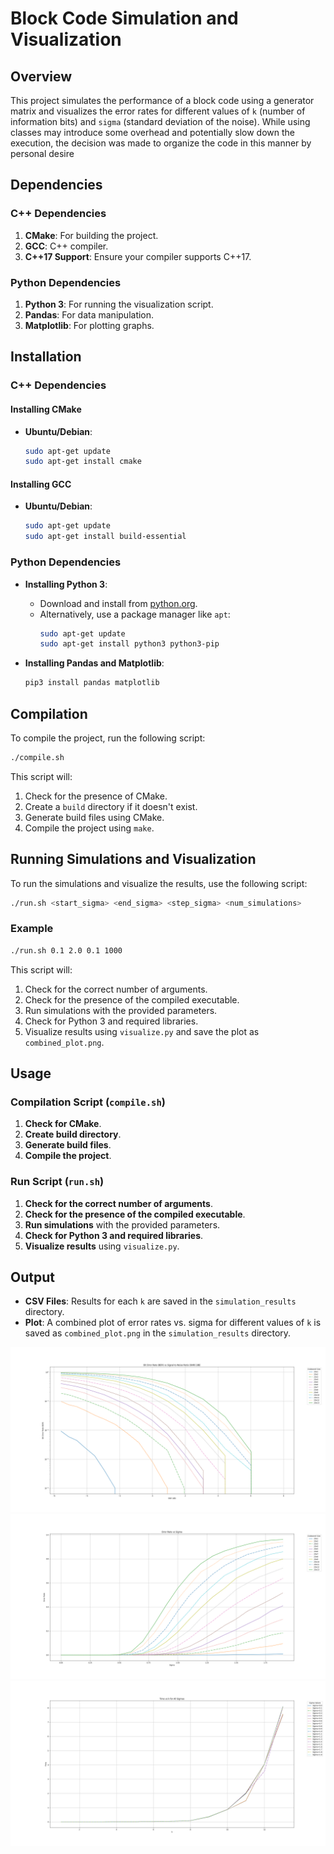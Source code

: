 # Block Code Simulation and Visualization

## Overview

This project simulates the performance of a block code using a generator matrix and visualizes the error rates for different values of `k` (number of information bits) and `sigma` (standard deviation of the noise). While using classes may introduce some overhead and potentially slow down the execution, the decision was made to organize the code in this manner by personal desire

## Dependencies

### C++ Dependencies

1. **CMake**: For building the project.
2. **GCC**: C++ compiler.
3. **C++17 Support**: Ensure your compiler supports C++17.

### Python Dependencies

1. **Python 3**: For running the visualization script.
2. **Pandas**: For data manipulation.
3. **Matplotlib**: For plotting graphs.

## Installation

### C++ Dependencies

#### Installing CMake

- **Ubuntu/Debian**:
    ```bash
    sudo apt-get update
    sudo apt-get install cmake
    ```

#### Installing GCC

- **Ubuntu/Debian**:
    ```bash
    sudo apt-get update
    sudo apt-get install build-essential
    ```

### Python Dependencies

- **Installing Python 3**:
    - Download and install from [python.org](https://www.python.org/downloads/).
    - Alternatively, use a package manager like `apt`:
        ```bash
        sudo apt-get update
        sudo apt-get install python3 python3-pip
        ```

- **Installing Pandas and Matplotlib**:
    ```bash
    pip3 install pandas matplotlib
    ```

## Compilation

To compile the project, run the following script:

```bash
./compile.sh
```

This script will:
1. Check for the presence of CMake.
2. Create a `build` directory if it doesn't exist.
3. Generate build files using CMake.
4. Compile the project using `make`.

## Running Simulations and Visualization

To run the simulations and visualize the results, use the following script:

```bash
./run.sh <start_sigma> <end_sigma> <step_sigma> <num_simulations>
```

### Example

```bash
./run.sh 0.1 2.0 0.1 1000
```

This script will:
1. Check for the correct number of arguments.
2. Check for the presence of the compiled executable.
3. Run simulations with the provided parameters.
4. Check for Python 3 and required libraries.
5. Visualize results using `visualize.py` and save the plot as `combined_plot.png`.

## Usage

### Compilation Script (`compile.sh`)

1. **Check for CMake**.
2. **Create build directory**.
3. **Generate build files**.
4. **Compile the project**.

### Run Script (`run.sh`)

1. **Check for the correct number of arguments**.
2. **Check for the presence of the compiled executable**.
3. **Run simulations** with the provided parameters.
4. **Check for Python 3 and required libraries**.
5. **Visualize results** using `visualize.py`.

## Output

- **CSV Files**: Results for each `k` are saved in the `simulation_results` directory.
- **Plot**: A combined plot of error rates vs. sigma for different values of `k` is saved as `combined_plot.png` in the `simulation_results` directory.

![BER](img/ber.png)  
![errRate](img/errRate.png)  
![timeK](img/timeK.png)  
